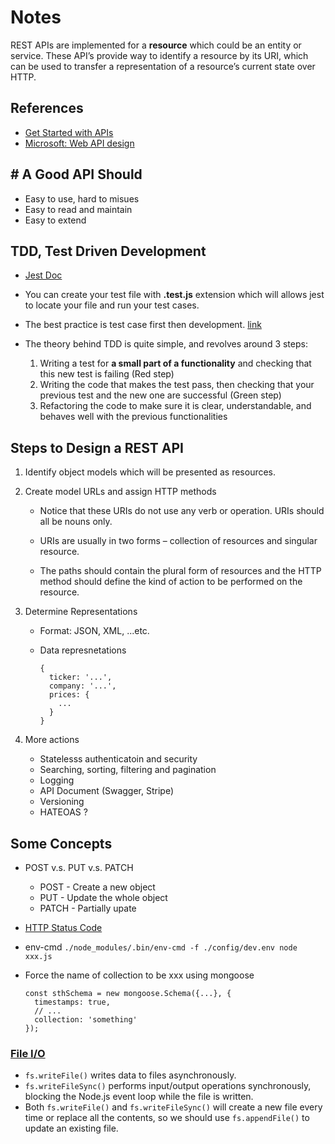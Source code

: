 # Notes

REST APIs are implemented for a **resource** which could be an entity or service. These API’s provide way to identify a resource by its URI, which can be used to transfer a representation of a resource’s current state over HTTP.

## References

* [Get Started with APIs](https://www.moesif.com/blog/api-guide/getting-started-with-apis/)
* [Microsoft: Web API design](https://docs.microsoft.com/en-us/azure/architecture/best-practices/api-design)

## # A Good API Should

* Easy to use, hard to misues
* Easy to read and maintain
* Easy to extend

## TDD, Test Driven Development

* [Jest Doc](https://jestjs.io/docs/en/expect.html)

* You can create your test file with **.test.js** extension which will allows jest to locate your file and run your test cases.

* The best practice is test case first then development. [link](https://codeburst.io/test-driven-development-with-jest-37e82ddb3989)

* The theory behind TDD is quite simple, and revolves around 3 steps:

  1. Writing a test for **a small part of a functionality** and checking that this new test is failing (Red step)
  2. Writing the code that makes the test pass, then checking that your previous test and the new one are successful (Green step)
  3. Refactoring the code to make sure it is clear, understandable, and behaves well with the previous functionalities

## Steps to Design a REST API

1. Identify object models which will be presented as resources.

2. Create model URLs and assign HTTP methods
  
    * Notice that these URIs do not use any verb or operation. URIs should all be nouns only.

    * URIs are usually in two forms – collection of resources and singular resource.

    * The paths should contain the plural form of resources and the HTTP method should define the kind of action to be performed on the resource.

3. Determine Representations

    * Format: JSON, XML, ...etc.
    * Data represnetations

          {
            ticker: '...',
            company: '...',
            prices: {
              ...
            }
          }

4. More actions

    * Statelesss authenticatoin and security
    * Searching, sorting, filtering and pagination
    * Logging
    * API Document (Swagger, Stripe)
    * Versioning
    * HATEOAS ?

## Some Concepts

* POST v.s. PUT v.s. PATCH

  * POST - Create a new object
  * PUT - Update the whole object
  * PATCH - Partially upate

* [HTTP Status Code](https://developer.mozilla.org/en-US/docs/Web/HTTP/Status)

* env-cmd `./node_modules/.bin/env-cmd -f ./config/dev.env node xxx.js`

* Force the name of collection to be xxx using mongoose

      const sthSchema = new mongoose.Schema({...}, {
        timestamps: true,
        // ...
        collection: 'something'
      });

### [File I/O](https://stackabuse.com/writing-to-files-in-node-js/)

* `fs.writeFile()` writes data to files asynchronously.
* `fs.writeFileSync()` performs input/output operations synchronously, blocking the Node.js event loop while the file is written.
* Both `fs.writeFile()` and `fs.writeFileSync()` will create a new file every time or replace all the contents, so we should use `fs.appendFile()` to update an existing file.
